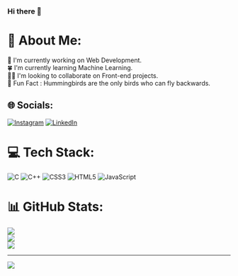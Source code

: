 ### Hi there 👋

<!--
**Anoushka-0410/Anoushka-0410** is a ✨ _special_ ✨ repository because its `README.md` (this file) appears on your GitHub profile.

Here are some ideas to get you started:

- 🔭 I’m currently working on ...
- 🌱 I’m currently learning ...
- 👯 I’m looking to collaborate on ...
- 🤔 I’m looking for help with ...
- 💬 Ask me about ...
- 📫 How to reach me: ...
- 😄 Pronouns: ...
- ⚡ Fun fact: ...
-->

# 💫 About Me:
🎈  I'm currently working on Web Development. <br>🍀 I'm currently learning Machine Learning.<br>🤝🏻 I'm looking to collaborate on Front-end projects.<br>🌟 Fun Fact : Hummingbirds are the only birds who can fly backwards.<br>


## 🌐 Socials:
[![Instagram](https://img.shields.io/badge/Instagram-%23E4405F.svg?logo=Instagram&logoColor=white)](https://instagram.com/anoushka_0410) [![LinkedIn](https://img.shields.io/badge/LinkedIn-%230077B5.svg?logo=linkedin&logoColor=white)](https://linkedin.com/in/anoushka-singh-5a1858221/) 

# 💻 Tech Stack:
![C](https://img.shields.io/badge/c-%2300599C.svg?style=for-the-badge&logo=c&logoColor=white) ![C++](https://img.shields.io/badge/c++-%2300599C.svg?style=for-the-badge&logo=c%2B%2B&logoColor=white) ![CSS3](https://img.shields.io/badge/css3-%231572B6.svg?style=for-the-badge&logo=css3&logoColor=white) ![HTML5](https://img.shields.io/badge/html5-%23E34F26.svg?style=for-the-badge&logo=html5&logoColor=white) ![JavaScript](https://img.shields.io/badge/javascript-%23323330.svg?style=for-the-badge&logo=javascript&logoColor=%23F7DF1E)
# 📊 GitHub Stats:
![](https://github-readme-stats.vercel.app/api?username=Anoushka-0410&theme=dark&hide_border=false&include_all_commits=false&count_private=false)<br/>
![](https://github-readme-streak-stats.herokuapp.com/?user=Anoushka-0410&theme=dark&hide_border=false)<br/>
![](https://github-readme-stats.vercel.app/api/top-langs/?username=Anoushka-0410&theme=dark&hide_border=false&include_all_commits=false&count_private=false&layout=compact)

---
[![](https://visitcount.itsvg.in/api?id=Anoushka-0410&icon=0&color=0)](https://visitcount.itsvg.in)

<!-- Proudly created with GPRM ( https://gprm.itsvg.in ) -->
